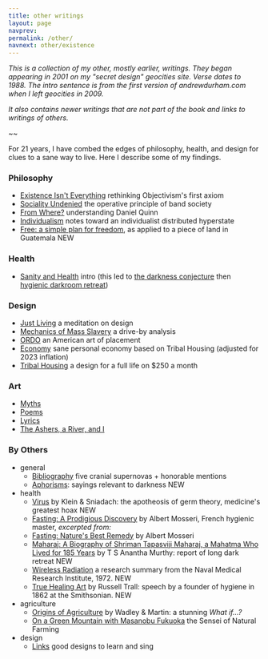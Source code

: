 ```yaml
---
title: other writings
layout: page
navprev: 
permalink: /other/
navnext: other/existence
---
```


_This is a collection of my other, mostly earlier, writings. They began appearing in 2001 on my "secret design" geocities site. Verse dates to 1988. The intro sentence is from the first version of andrewdurham.com when I left geocities in 2009._

_It also contains newer writings that are not part of the book and links to writings of others._

~~

For 21 years, I have combed the edges of philosophy, health, and design for clues to a sane way to live. Here I describe some of my findings. 


### Philosophy

- [Existence Isn't Everything](./existence/) rethinking Objectivism's first axiom
- [Sociality Undenied](./sociality-undenied/) the operative principle of band society
- [From Where?](./from-where/) understanding Daniel Quinn
- [Individualism](./individualism) notes toward an individualist distributed hyperstate
- [Free: a simple plan for freedom](./free), as applied to a piece of land in Guatemala <span id=new>NEW</span>

### Health

- [Sanity and Health](./sanity/) intro (this led to [the darkness conjecture](../conjecture/) then [hygienic darkroom retreat](/))

### Design

- [Just Living](./just-living) a meditation on design
- [Mechanics of Mass Slavery](./mechanics/) a drive-by analysis
- [ORDO](./ordo/) an American art of placement
- [Economy](./economy/) sane personal economy based on Tribal Housing (adjusted for 2023 inflation)
- [Tribal Housing](./tribal-housing/) a design for a full life on $250 a month
<!-- - [Gallery](https://andrewdurham.shutterfly.com) photos of my projects (at shutterfly.com)-->

### Art

- [Myths](./myths/)
- [Poems](./poems/)
- [Lyrics](./lyrics/)
- [The Ashers, a River, and I](./ashers/)

### By Others

- general
	- [Bibliography](./bibliography) five cranial supernovas + honorable mentions
	- [Aphorisms](./aphorisms): sayings relevant to darkness <span id=new>NEW</span>
- health
	- [Virus](/f/virus) by Klein & Sniadach: the apotheosis of germ theory, medicine's greatest hoax <span id=new>NEW</span>
	- [Fasting: A Prodigious Discovery](/f/fasting-discovery) by Albert Mosseri, French hygienic master, _excerpted from:_
	- [Fasting: Nature's Best Remedy](/f/fasting) by Albert Mosseri
	- [Maharaj: A Biography of Shriman Tapasviji Maharaj, a Mahatma Who Lived for 185 Years](/f/maharaj/) by T S Anantha Murthy: report of long dark retreat <span id=new>NEW</span>
	- [Wireless Radiation](/f/wireless) a research summary from the Naval Medical Research Institute, 1972. <span id=new>NEW</span>
	- [True Healing Art](/f/trall.pdf) by Russell Trall: speech by a founder of hygiene in 1862 at the Smithsonian. <span id=new>NEW</span>
- agriculture
	- [Origins of Agriculture](/f/origins) by Wadley & Martin: a stunning _What if…?_
	- [On a Green Mountain with Masanobu Fukuoka](/f/fukuoka) the Sensei of Natural Farming
- design
	- [Links](./links) good designs to learn and sing
